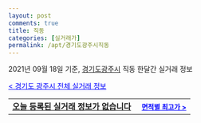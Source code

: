```yaml
---
layout: post
comments: true
title: 직동
categories: [실거래가]
permalink: /apt/경기도광주시직동
---
```


2021년 09월 18일 기준, <a href="/apt/경기도광주시">경기도광주시</a> 직동 한달간 실거래 정보

<a style="color: blue;" href="/apt/경기도광주시">< 경기도 광주시 전체 실거래 정보</a>
<!---- start ---->
<table>
  <tr>
    <td colspan="4" style="font-weight: bold;"><a href="/apt/경기도광주시직동{name_without_space}">오늘 등록된 실거래 정보가 없습니다</a> &nbsp;&nbsp;&nbsp; <a style="color: blue; font-size: smaller;" href="/apt/경기도광주시직동{name_without_space}">면적별 최고가 ></a></td>
  </tr>
    
</table>
<!---- end ---->
    